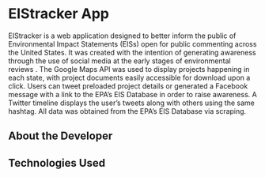 EIStracker App
==============
EIStracker is a web application designed to better inform the public of Environmental Impact Statements (EISs) open for public commenting across the United States. It was created with the intention of generating awareness through the use of social media at the early stages of environmental reviews . The Google Maps API was used to display projects happening in each state, with project documents easily accessible for download upon a click. Users can tweet preloaded project details or generated a Facebook message with a link to the EPA’s EIS Database in order to raise awareness. A Twitter timeline displays the user’s tweets along with others using the same hashtag. All data was obtained from the EPA’s EIS Database via scraping.


About the Developer
-------

Technologies Used
---------

